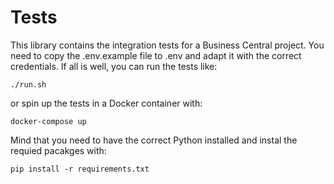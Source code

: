 # Tests

This library contains the integration tests for a Business Central project.
You need to copy the .env.example file to .env and adapt it with the correct
credentials. If all is well, you can run the tests like:

    ./run.sh

or spin up the tests in a Docker container with:

    docker-compose up

Mind that you need to have the correct Python installed and instal the
requied pacakges with:

    pip install -r requirements.txt
